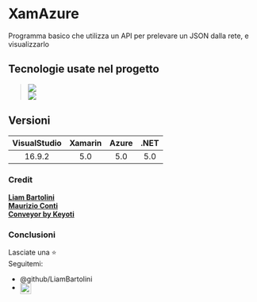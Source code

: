 # XamAzure
Programma basico che utilizza un API per prelevare un JSON dalla rete, e visualizzarlo

## Tecnologie usate nel progetto
>[![](https://bit.ly/3ylKWSO)](https://azure.microsoft.com/it-it/overview/what-is-azure/)  
>[![](https://bit.ly/3hD3ec4)](https://docs.microsoft.com/it-it/xamarin/get-started/what-is-xamarin)

## Versioni
| VisualStudio | Xamarin | Azure | .NET |
| :--: | :--: | :--: | :--: |
| 16.9.2 | 5.0 | 5.0 | 5.0 |

### Credit
[**Liam Bartolini**](https://github.com/LiamBartolini)  
[**Maurizio Conti**](https://github.com/mconti)  
[**Conveyor by Keyoti**](https://bit.ly/3wgfX8P)

### Conclusioni
Lasciate una ⭐  
Seguitemi:
 - @github/LiamBartolini
 - [<img align="left" alt="piyushmehta | Instagram" width="22px" src="https://cdn.jsdelivr.net/npm/simple-icons@v3/icons/instagram.svg" />](https://instagram/bartolini_liam)
